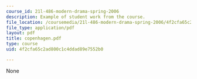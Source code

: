 ```yaml
---
course_id: 21l-486-modern-drama-spring-2006
description: Example of student work from the course.
file_location: /coursemedia/21l-486-modern-drama-spring-2006/4f2cfa65c2ad800c1c4ddad89e7552b0_copenhagen.pdf
file_type: application/pdf
layout: pdf
title: copenhagen.pdf
type: course
uid: 4f2cfa65c2ad800c1c4ddad89e7552b0

---
```

None